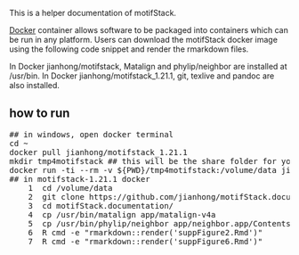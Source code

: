This is a helper documentation of motifStack.

[Docker](https://docs.docker.com/) container allows software to be packaged into containers which can be run in any platform. Users can download the motifStack docker image using the following code snippet and render the rmarkdown files.

In Docker jianhong/motifstack, Matalign and phylip/neighbor are installed at /usr/bin. In Docker jianhong/motifstack_1.21.1, git, texlive and pandoc are also installed.

## how to run
<pre>
## in windows, open docker terminal
cd ~
docker pull jianhong/motifstack_1.21.1
mkdir tmp4motifstack ## this will be the share folder for your host and container.
docker run -ti --rm -v ${PWD}/tmp4motifstack:/volume/data jianhong/motifstack_1.21.1 bash
## in motifstack-1.21.1 docker
    1  cd /volume/data
    2  git clone https://github.com/jianhong/motifStack.documentation.git
    3  cd motifStack.documentation/
    4  cp /usr/bin/matalign app/matalign-v4a
    5  cp /usr/bin/phylip/neighbor app/neighbor.app/Contents/MacOS/neighbor
    6  R cmd -e "rmarkdown::render('suppFigure2.Rmd')"
    7  R cmd -e "rmarkdown::render('suppFigure6.Rmd')"
</pre>